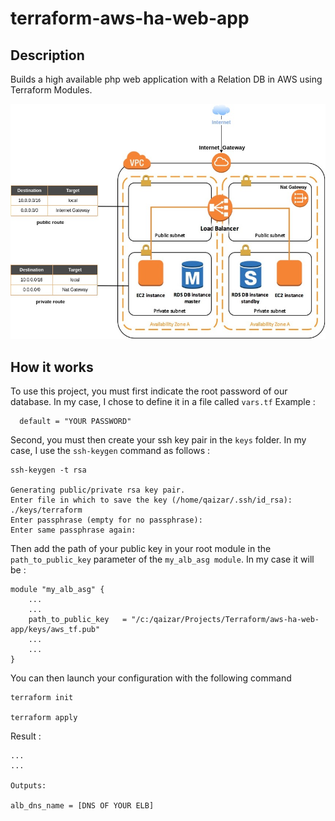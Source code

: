 # terraform-aws-ha-web-app

## Description

Builds a high available php web application with a Relation DB in AWS using Terraform Modules.

![infrastructure schema](./imgs/diagram.jpg)

## How it works 

To use this project, you must first indicate the root password of our database. In my case, I chose to define it in a file called `vars.tf` Example :

```
  default = "YOUR PASSWORD"
 ```

Second, you must then create your ssh key pair in the `keys` folder. In my case, I use the `ssh-keygen` command as follows :

```shell
ssh-keygen -t rsa

Generating public/private rsa key pair.
Enter file in which to save the key (/home/qaizar/.ssh/id_rsa): ./keys/terraform
Enter passphrase (empty for no passphrase): 
Enter same passphrase again: 
```

Then add the path of your public key in your root module in the `path_to_public_key` parameter of the `my_alb_asg module`. In my case it will be :

```hcl
module "my_alb_asg" {
    ...
    ...
    path_to_public_key   = "/c:/qaizar/Projects/Terraform/aws-ha-web-app/keys/aws_tf.pub"
    ...
    ...
}
```

You can then launch your configuration with the following command

```shell
terraform init 

terraform apply
```

Result :

```
...
...

Outputs:

alb_dns_name = [DNS OF YOUR ELB] 
```
